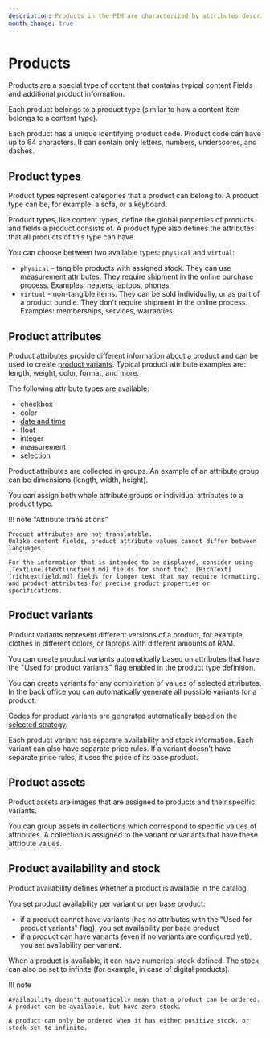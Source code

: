 ```yaml
---
description: Products in the PIM are characterized by attributes describing their characteristics. You can create product variants and add assets to each product and variant.
month_change: true
---
```


# Products

Products are a special type of content that contains typical content Fields and additional product information.

Each product belongs to a product type (similar to how a content item belongs to a content type).

Each product has a unique identifying product code.
Product code can have up to 64 characters. It can contain only letters, numbers, underscores, and dashes.

## Product types

Product types represent categories that a product can belong to.
A product type can be, for example, a sofa, or a keyboard.

Product types, like content types, define the global properties of products and fields a product consists of.
A product type also defines the attributes that all products of this type can have.

You can choose between two available types: `physical` and `virtual`:

- `physical` - tangible products with assigned stock.
They can use measurement attributes. They require shipment in the online purchase process.
Examples: heaters, laptops, phones.
- `virtual` - non-tangible items. They can be sold individually, or as part of a product bundle.
They don't require shipment in the online process. Examples: memberships, services, warranties.

## Product attributes

Product attributes provide different information about a product and can be used to create [product variants](#product-variants).
Typical product attribute examples are: length, weight, color, format, and more.

The following attribute types are available:

- checkbox
- color
- [date and time](date_and_time.md)
- float
- integer
- measurement
- selection

Product attributes are collected in groups.
An example of an attribute group can be dimensions (length, width, height).

You can assign both whole attribute groups or individual attributes to a product type.

!!! note "Attribute translations"

    Product attributes are not translatable.
    Unlike content fields, product attribute values cannot differ between languages.

    For the information that is intended to be displayed, consider using [TextLine](textlinefield.md) fields for short text, [RichText](richtextfield.md) fields for longer text that may require formatting, and product attributes for precise product properties or specifications.

## Product variants

Product variants represent different versions of a product, for example, clothes in different colors, or laptops with different amounts of RAM.

You can create product variants automatically based on attributes that have the "Used for product variants" flag enabled in the product type definition.

You can create variants for any combination of values of selected attributes.
In the back office you can automatically generate all possible variants for a product.

Codes for product variants are generated automatically based on the [selected strategy](pim_configuration.md#code-generation-strategy).

Each product variant has separate availability and stock information.
Each variant can also have separate price rules.
If a variant doesn't have separate price rules, it uses the price of its base product.

## Product assets

Product assets are images that are assigned to products and their specific variants.

You can group assets in collections which correspond to specific values of attributes.
A collection is assigned to the variant or variants that have these attribute values.

## Product availability and stock

Product availability defines whether a product is available in the catalog.

You set product availability per variant or per base product:

- if a product cannot have variants (has no attributes with the "Used for product variants" flag), you set availability per base product
- if a product can have variants (even if no variants are configured yet), you set availability per variant.

When a product is available, it can have numerical stock defined.
The stock can also be set to infinite (for example, in case of digital products).

!!! note

    Availability doesn't automatically mean that a product can be ordered.
    A product can be available, but have zero stock.

    A product can only be ordered when it has either positive stock, or stock set to infinite.
